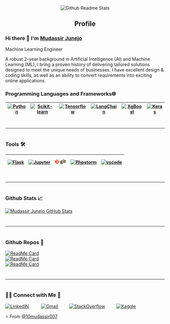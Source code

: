 <p align="center">
 <img width="100px" src="https://res.cloudinary.com/anuraghazra/image/upload/v1594908242/logo_ccswme.svg" align="center" alt="Github Readme Stats" />
 <h2 align="center">Profile</h2>
</p>

### Hi there 👋 I'm [Mudassir Junejo](https://github.com/10mudassir007/10mudassir007.github.io)
Machine Learning Engineer


<div>
 <p>
A robust 2-year background in Artificial Intelligence (AI) and Machine Learning (ML), I bring a proven history of delivering tailored solutions designed to meet the unique needs of businesses.
I have excellent design & coding skills, as well as an ability to convert requirements into exciting online applications.  
</p>
</div>

### Programming Languages and Frameworks🌐
| [<img src="https://static-00.iconduck.com/assets.00/python-icon-512x509-pyuo2h5v.png" alt="Python" width="36">](https://www.python.org/) |  [<img src="https://upload.wikimedia.org/wikipedia/commons/thumb/0/05/Scikit_learn_logo_small.svg/1200px-Scikit_learn_logo_small.svg.png" alt="Scikit-learn" width="38">](https://scikit-learn.org/stable/) | [<img src="https://static-00.iconduck.com/assets.00/tensorflow-icon-955x1024-hd4xzbqj.png" alt="Tensorflow" width="36">](https://www.tensorflow.org/) |  [<img src="https://cdn.analyticsvidhya.com/wp-content/uploads/2023/07/langchain3.png" alt="LangChain" width="36">](https://python.langchain.com/docs/get_started/introduction)| [<img src="https://www.intel.com/content/dam/www/central-libraries/us/en/images/2022-11/xgboost-logo-rwd.png.rendition.intel.web.480.360.png" alt="XgBoost" width="50">](https://xgboost.readthedocs.io/)  | [<img src="https://encrypted-tbn0.gstatic.com/images?q=tbn:ANd9GcSqLTY8HDdS9sbvXV910Gn0cI_iqNn5G19Nf68-p59kWw&s" alt="Keras" width="36">]([https://keras.io/])  |
|---|---|---|---|---|---|

#
***
# 
### Tools 🛠️

| [<img src="https://banner2.cleanpng.com/20180809/hvf/kisspng-flask-by-example-web-framework-python-bottle-sebastian-estenssoro-5b6c0aa33b3b57.9170119715338072672426.jpg" alt="Flask" width="36">](https://flask.palletsprojects.com/) |  [<img src="https://upload.wikimedia.org/wikipedia/commons/thumb/3/38/Jupyter_logo.svg/1200px-Jupyter_logo.svg.png" alt="Jupyter" width="36">](https://firebase.google.com/) | [<img src="https://raw.githubusercontent.com/github/explore/80688e429a7d4ef2fca1e82350fe8e3517d3494d/topics/git/git.png" alt="Git" width="36">](https://git-scm.com/) |  [<img src="https://upload.wikimedia.org/wikipedia/commons/thumb/b/ba/Pytest_logo.svg/200px-Pytest_logo.svg.png" alt="Phpstorm" width="36">](https://www.jetbrains.com/phpstorm/) | [<img src="https://upload.wikimedia.org/wikipedia/commons/thumb/9/9a/Visual_Studio_Code_1.35_icon.svg/512px-Visual_Studio_Code_1.35_icon.svg.png" alt="vscode" width="36">](https://code.visualstudio.com/)
|---|---|---|---|---|
#
***
#
### Github Stats 📈

[![Mudassir Junejo GitHub Stats](https://github-readme-stats.vercel.app/api?username=10mudassir007&show_icons=true&count_private=true&theme=codeSTACKr)](https://github.com/10mudassir007)
#
***
#
### Github Repos 💼

[![ReadMe Card](https://github-readme-stats.vercel.app/api/pin/?username=10mudassir007&repo=House-Price-Predictor-Using-Linear-Regression&show_owner=false&theme=codeSTACKr)](https://github.com/10mudassir007/House-Price-Predictor-Using-Linear-Regression)  
[![ReadMe Card](https://github-readme-stats.vercel.app/api/pin/?username=10mudassir007&repo=CHATBOT&show_owner=false&theme=codeSTACKr)](https://github.com/10mudassir007/CHATBOT)  
[![ReadMe Card](https://github-readme-stats.vercel.app/api/pin/?username=10mudassir007&repo=Sentiment-Analysis&show_owner=false&theme=codeSTACKr)](https://github.com/10mudassir007/Sentiment-Analysis)
#
***
#
<h3> 🤝🏻 Connect with Me 🤝 </h3>



[<img src="https://assets.stickpng.com/images/58e91afdeb97430e81906504.png" alt="LinkedIN" width="50">](https://www.linkedin.com/in/mudassir-junejo-52784a269/)
&nbsp;&nbsp;&nbsp;&nbsp;&nbsp;&nbsp;&nbsp;&nbsp;
[<img src="https://cdn4.iconfinder.com/data/icons/logos-brands-in-colors/48/google-gmail-512.png" alt="Gmail" width="50">](mailto:muddassir032@gmail.com)&nbsp;&nbsp;&nbsp;&nbsp;&nbsp;&nbsp;&nbsp;&nbsp;
[<img src="https://cdn-icons-png.flaticon.com/512/2626/2626299.png" alt="StackOverflow" width="50">](https://stackoverflow.com/users/23309097/mudassir-junejo)&nbsp;&nbsp;&nbsp;&nbsp;&nbsp;&nbsp;&nbsp;&nbsp;
[<img src="https://cdn4.iconfinder.com/data/icons/logos-and-brands/512/189_Kaggle_logo_logos-512.png" alt="Kaggle" width="50">](https://www.kaggle.com/staniska)



</p>


⭐️ From [@10mudassir007](https://github.com/10mudassir007)
